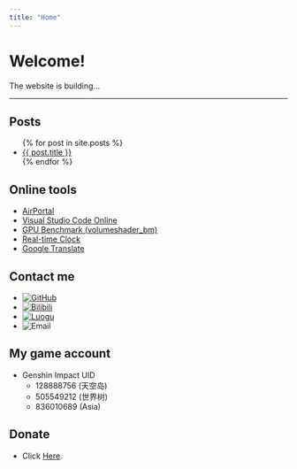 ```yaml
---
title: "Home"
---
```


# Welcome!

The website is building...

------

## Posts
<ul>
  {% for post in site.posts %}
    <li>
      <a href="{{ post.url }}">{{ post.title }}</a>
    </li>
  {% endfor %}
</ul>

## Online tools

- [AirPortal](https://airportal.cn "AirPortal")
- [Visual Studio Code Online](https://vscode.dev "Visual Studio Code Online")
- [GPU Benchmark (volumeshader_bm)](https://cznull.github.io/vsbm "GPU Benchmark (volumeshader_bm)")
- [Real-time Clock](./pages/clock "Real-time Clock")
- [Google Translate](https://translate.google.com "Google Translate")

## Contact me

- [![GitHub](https://img.shields.io/badge/GitHub-livcm-brightgreen.svg?style=flat-square&logo=github "GitHub")](https://github.com/livcm/)
- [![Bilibili](https://img.shields.io/badge/Bilibili-奇幻菌livcm-ff69b4.svg?style=flat-square&logo=bilibili "Bilibili")](https://space.bilibili.com/423883286/)
- [![Luogu](https://img.shields.io/badge/Luogu-livcm-blue.svg?style=flat-square "Luogu")](https://www.luogu.com.cn/user/479197)
- ![Email](https://img.shields.io/badge/Email-15578180582%40qq.com-blue.svg?style=flat-square&logo=maildotru "Email")

## My game account

- Genshin Impact UID
  - 128888756 (天空岛)
  - 505549212 (世界树)
  - 836010689 (Asia)

## Donate

- Click [Here](./pages/donate "Donate").